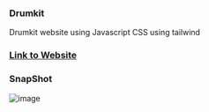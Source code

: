 ###  Drumkit
Drumkit website using Javascript
CSS using tailwind

###  [Link to Website]()


###  SnapShot 
![image](https://user-images.githubusercontent.com/85937308/210957731-ef411eb2-1cf8-42d9-b450-f9f6b65df203.png)

